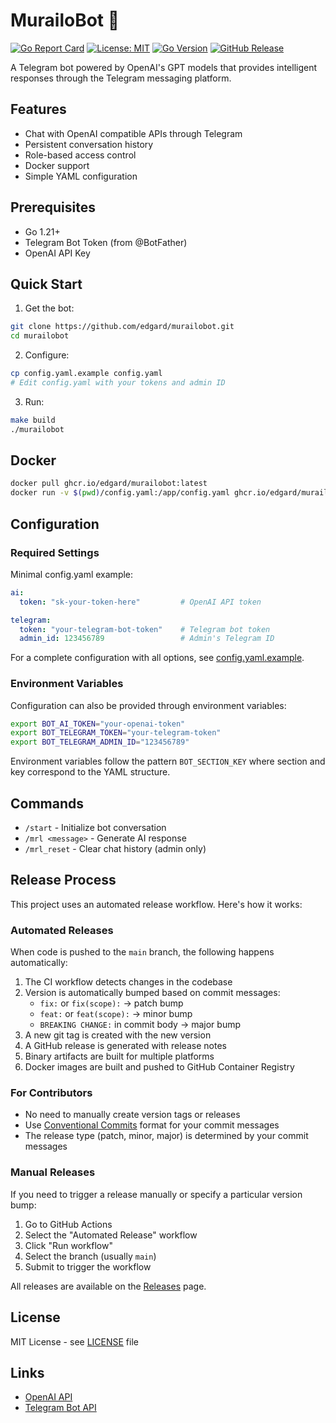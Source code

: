 # MurailoBot 🤖

[![Go Report Card](https://goreportcard.com/badge/github.com/edgard/murailobot)](https://goreportcard.com/report/github.com/edgard/murailobot)
[![License: MIT](https://img.shields.io/badge/License-MIT-yellow.svg)](https://opensource.org/licenses/MIT)
[![Go Version](https://img.shields.io/badge/go-1.21-blue.svg)](https://golang.org)
[![GitHub Release](https://img.shields.io/github/v/release/edgard/murailobot)](https://github.com/edgard/murailobot/releases/latest)

A Telegram bot powered by OpenAI's GPT models that provides intelligent responses through the Telegram messaging platform.

## Features

- Chat with OpenAI compatible APIs through Telegram
- Persistent conversation history
- Role-based access control
- Docker support
- Simple YAML configuration

## Prerequisites

- Go 1.21+
- Telegram Bot Token (from @BotFather)
- OpenAI API Key

## Quick Start

1. Get the bot:
```bash
git clone https://github.com/edgard/murailobot.git
cd murailobot
```

2. Configure:
```bash
cp config.yaml.example config.yaml
# Edit config.yaml with your tokens and admin ID
```

3. Run:
```bash
make build
./murailobot
```

## Docker

```bash
docker pull ghcr.io/edgard/murailobot:latest
docker run -v $(pwd)/config.yaml:/app/config.yaml ghcr.io/edgard/murailobot:latest
```

## Configuration

### Required Settings

Minimal config.yaml example:
```yaml
ai:
  token: "sk-your-token-here"         # OpenAI API token

telegram:
  token: "your-telegram-bot-token"    # Telegram bot token
  admin_id: 123456789                 # Admin's Telegram ID
```

For a complete configuration with all options, see [config.yaml.example](config.yaml.example).

### Environment Variables

Configuration can also be provided through environment variables:

```bash
export BOT_AI_TOKEN="your-openai-token"
export BOT_TELEGRAM_TOKEN="your-telegram-token"
export BOT_TELEGRAM_ADMIN_ID="123456789"
```

Environment variables follow the pattern `BOT_SECTION_KEY` where section and key correspond to the YAML structure.

## Commands

- `/start` - Initialize bot conversation
- `/mrl <message>` - Generate AI response
- `/mrl_reset` - Clear chat history (admin only)

## Release Process

This project uses an automated release workflow. Here's how it works:

### Automated Releases

When code is pushed to the `main` branch, the following happens automatically:

1. The CI workflow detects changes in the codebase
2. Version is automatically bumped based on commit messages:
   - `fix:` or `fix(scope):` → patch bump
   - `feat:` or `feat(scope):` → minor bump
   - `BREAKING CHANGE:` in commit body → major bump
3. A new git tag is created with the new version
4. A GitHub release is generated with release notes
5. Binary artifacts are built for multiple platforms
6. Docker images are built and pushed to GitHub Container Registry

### For Contributors

- No need to manually create version tags or releases
- Use [Conventional Commits](https://www.conventionalcommits.org/) format for your commit messages
- The release type (patch, minor, major) is determined by your commit messages

### Manual Releases

If you need to trigger a release manually or specify a particular version bump:

1. Go to GitHub Actions
2. Select the "Automated Release" workflow
3. Click "Run workflow"
4. Select the branch (usually `main`)
5. Submit to trigger the workflow

All releases are available on the [Releases](https://github.com/yourusername/murailobot/releases) page.

## License

MIT License - see [LICENSE](LICENSE) file

## Links

- [OpenAI API](https://platform.openai.com/)
- [Telegram Bot API](https://core.telegram.org/bots/api)
